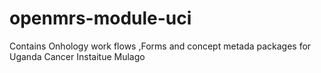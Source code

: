 # openmrs-module-uci
Contains Onhology work flows ,Forms and concept metada packages for Uganda Cancer Instaitue Mulago
